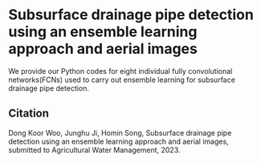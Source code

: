 # Subsurface drainage pipe detection using an ensemble learning approach and aerial images
We provide our Python codes for eight individual fully convolutional networks(FCNs) used to carry out ensemble learning for subsurface drainage pipe detection.

## Citation
Dong Koor Woo, Junghu Ji, Homin Song, Subsurface drainage pipe detection using an ensemble learning approach and aerial images, submitted to Agricultural Water Management, 2023.

